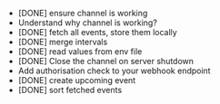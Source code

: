 - [DONE] ensure channel is working
- Understand why channel is working?
- [DONE] fetch all events, store them locally
- [DONE] merge intervals
- [DONE] read values from env file
- [DONE] Close the channel on server shutdown
- Add authorisation check to your webhook endpoint
- [DONE] create upcoming event
- [DONE] sort fetched events

